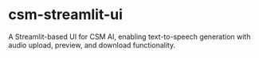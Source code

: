 # csm-streamlit-ui
A Streamlit-based UI for CSM AI, enabling text-to-speech generation with audio upload, preview, and download functionality.
